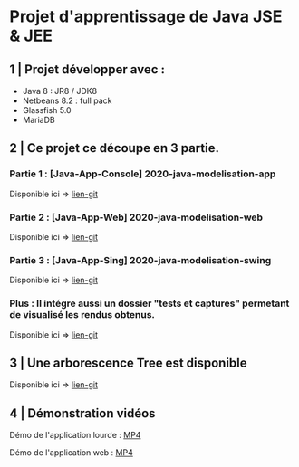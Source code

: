 # Projet d'apprentissage de Java JSE & JEE

## 1 | Projet développer avec : 

- Java 8 : JR8 / JDK8
- Netbeans 8.2 : full pack
- Glassfish 5.0
- MariaDB

## 2 | Ce projet ce découpe en 3 partie.

### Partie 1 : [Java-App-Console] 2020-java-modelisation-app

Disponible ici => [lien-git](https://github.com/ldumay/2020-java-modelisation/tree/main/2020-java-modelisation-app)

### Partie 2 : [Java-App-Web] 2020-java-modelisation-web

Disponible ici => [lien-git](https://github.com/ldumay/2020-java-modelisation/tree/main/2020-java-modelisation-web)

### Partie 3 : [Java-App-Sing] 2020-java-modelisation-swing

Disponible ici => [lien-git](https://github.com/ldumay/2020-java-modelisation/tree/main/2020-java-modelisation-swing)

### Plus : Il intégre aussi un dossier "tests et captures" permetant de visualisé les rendus obtenus.

Disponible ici => [lien-git](https://github.com/ldumay/2020-java-modelisation/tree/main/_test_et_captures)

## 3 | Une arborescence Tree est disponible

Disponible ici => [lien-git](https://github.com/ldumay/2020-java-modelisation/blob/main/_tests_et_captures/0_tree_full_git.md)

## 4 | Démonstration vidéos

Démo de l'application lourde : 
[MP4](https://uploads.ldumay.fr/esiee-it/2_Java_Modelisation/Demo_App_Lourde.mp4)

Démo de l'application web :
[MP4](https://uploads.ldumay.fr/esiee-it/2_Java_Modelisation/Demo_App_Web.mp4)
